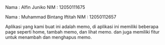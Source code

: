 Nama : Alfin Juniko
NIM : 12050111675

Nama : Muhammad Bintang Iftitah
NIM : 12050112657

Aplikasi yang kami buat ini adalah memo, di aplikasi ini memiliki beberapa page seperti home, tambah memo, dan lihat memo. dan juga memiliki fitur untuk menambah dan menghapus memo.
